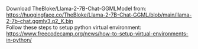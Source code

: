 Download TheBloke/Llama-2-7B-Chat-GGMLModel from: https://huggingface.co/TheBloke/Llama-2-7B-Chat-GGML/blob/main/llama-2-7b-chat.ggmlv3.q2_K.bin<br>
Follow these steps to setup python virtual environment: https://www.freecodecamp.org/news/how-to-setup-virtual-environments-in-python/
